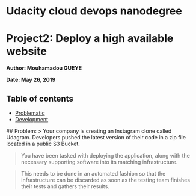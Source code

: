 # Udacity cloud devops nanodegree
# Project2: Deploy a high available website
**Author:<a> Mouhamadou GUEYE</a>**

**Date: May 26, 2019**
## Table of contents

<ul>
<li><a href="#intro">Problematic</a></li>
<li><a href="#wrangling">Development</a></li>
</ul>
## Problem:
> Your company is creating an Instagram clone called Udagram. Developers pushed the latest version of their code in a zip file located in a public S3 Bucket.

> You have been tasked with deploying the application, along with the necessary supporting software into its matching infrastructure.

> This needs to be done in an automated fashion so that the infrastructure can be discarded as soon as the testing team finishes their tests and gathers their results.
